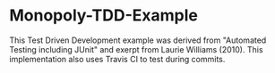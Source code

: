 # Monopoly-TDD-Example

This Test Driven Development example was derived from "Automated Testing including JUnit" and exerpt from Laurie Williams (2010).
This implementation also uses Travis CI to test during commits. 
